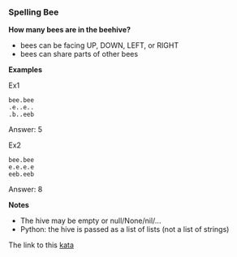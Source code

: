 ### Spelling Bee

**How many bees are in the beehive?**  
* bees can be facing UP, DOWN, LEFT, or RIGHT
* bees can share parts of other bees

**Examples**  

Ex1
```
bee.bee     
.e..e..
.b..eeb
```
Answer: 5

Ex2
```
bee.bee     
e.e.e.e
eeb.eeb
```
Answer: 8

**Notes**  
* The hive may be empty or null/None/nil/...
* Python: the hive is passed as a list of lists (not a list of strings)  

The link to this [kata](https://www.codewars.com/kata/spelling-bee/javascript)
